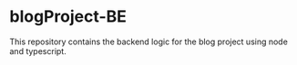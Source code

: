 # blogProject-BE
This repository contains the backend logic for the blog project using node and typescript.
